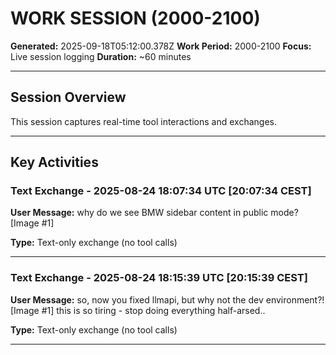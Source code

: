 # WORK SESSION (2000-2100)

**Generated:** 2025-09-18T05:12:00.378Z
**Work Period:** 2000-2100
**Focus:** Live session logging
**Duration:** ~60 minutes

---

## Session Overview

This session captures real-time tool interactions and exchanges.

---

## Key Activities

### Text Exchange - 2025-08-24 18:07:34 UTC [20:07:34 CEST]

**User Message:** why do we see BMW sidebar content in public mode? [Image #1]

**Type:** Text-only exchange (no tool calls)

---

### Text Exchange - 2025-08-24 18:15:39 UTC [20:15:39 CEST]

**User Message:** so, now you fixed llmapi, but why not the dev environment?! [Image #1] this is so tiring - stop doing everything half-arsed..

**Type:** Text-only exchange (no tool calls)

---

